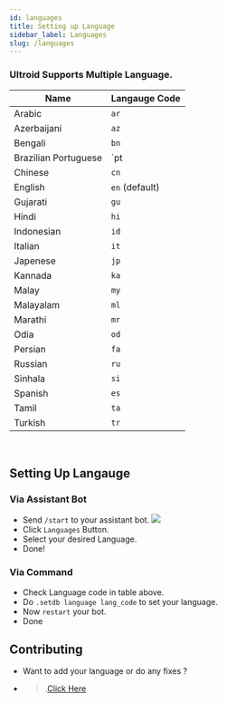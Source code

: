 ```yaml
---
id: languages
title: Setting up Language
sidebar_label: Languages
slug: /languages
---
```


### Ultroid Supports Multiple Language.


| Name | Langauge Code |
|------|---------------|
| Arabic | `ar`|
| Azerbaijani | `az` |
| Bengali | `bn` |
| Brazilian Portuguese | `pt|br` |
| Chinese | `cn` |
| English | `en` (default) |
| Gujarati | `gu`|
| Hindi | `hi`|
| Indonesian | `id` |
| Italian | `it` |
| Japenese | `jp`|
| Kannada | `ka` |
| Malay |`my`|
| Malayalam | `ml` |
| Marathi | `mr` |
| Odia | `od` |
| Persian | `fa`|
| Russian | `ru`|
| Sinhala | `si`|
| Spanish | `es`|
| Tamil | `ta`|
| Turkish | `tr`|

<br>

## Setting Up Langauge
### Via Assistant Bot
- Send `/start` to your assistant bot.
![](https://telegra.ph/file/5b85534f6a45ad1112590.jpg)
- Click `Languages` Button.
- Select your desired Language.
- Done!

### Via Command
- Check Language code in table above.
- Do `.setdb language lang_code` to set your language.
- Now `restart` your bot.
- Done

## Contributing
- Want to add your language or do any fixes ?
- >.[Click Here](/docs/contributing/translate)